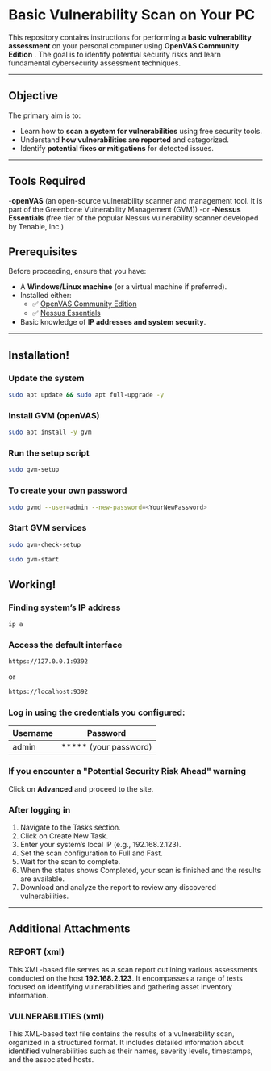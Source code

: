 # Basic Vulnerability Scan on Your PC

This repository contains instructions for performing a **basic vulnerability assessment** on your personal computer using **OpenVAS Community Edition** . The goal is to identify potential security risks and learn fundamental cybersecurity assessment techniques.

---

## Objective
The primary aim is to:
- Learn how to **scan a system for vulnerabilities** using free security tools.
- Understand **how vulnerabilities are reported** and categorized.
- Identify **potential fixes or mitigations** for detected issues.
---

## Tools Required

-**openVAS** (an open-source vulnerability scanner and management tool. It is part of the Greenbone Vulnerability Management (GVM))
-or
-**Nessus Essentials** (free tier of the popular Nessus vulnerability scanner developed by Tenable, Inc.)

## Prerequisites
Before proceeding, ensure that you have:
- A **Windows/Linux machine** (or a virtual machine if preferred).
- Installed either:
  - ✅ [OpenVAS Community Edition](https://www.openvas.org/)
  - ✅ [Nessus Essentials](https://www.tenable.com/products/nessus/nessus-essentials)
- Basic knowledge of **IP addresses and system security**.

---
## Installation!
### Update the system
```bash
sudo apt update && sudo apt full-upgrade -y
```
### Install GVM (openVAS)
```bash
sudo apt install -y gvm
```
### Run the setup script
```bash
sudo gvm-setup
```
### To create your own password
```bash
sudo gvmd --user=admin --new-password=<YourNewPassword>
```
### Start GVM services
```bash
sudo gvm-check-setup
```
```bash
sudo gvm-start
```
## Working!
### Finding system’s IP address
```bash
ip a
```
### Access the default interface
```bash
https://127.0.0.1:9392
```
or
```bash
https://localhost:9392
```

### Log in using the credentials you configured:

| Username | Password             |
|----------|----------------------|
| admin    | ***** (your password)|

### If you encounter a "Potential Security Risk Ahead" warning

Click on **Advanced** and proceed to the site.

### After logging in
1. Navigate to the Tasks section.
2. Click on Create New Task.
3. Enter your system’s local IP (e.g., 192.168.2.123).
4. Set the scan configuration to Full and Fast.
5. Wait for the scan to complete.
6. When the status shows Completed, your scan is finished and the results are available.
7. Download and analyze the report to review any discovered vulnerabilities.

---

## Additional Attachments
### REPORT (xml)
This XML-based file serves as a scan report outlining various assessments conducted on the host **192.168.2.123**. It encompasses a range of tests focused on identifying vulnerabilities and gathering asset inventory information.
### VULNERABILITIES (xml)
This XML-based text file contains the results of a vulnerability scan, organized in a structured format. It includes detailed information about identified vulnerabilities such as their names, severity levels, timestamps, and the associated hosts.



